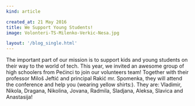 ```yaml
---
kind: article

created_at: 21 May 2016
title: We Support Young Students!
image: Volonteri-TS-Milenko-Verkic-Nesa.jpg

layout: '/blog_single.html'
---
```


The important part of our mission is to support kids and young students on their way to the world of tech. This year, we invited an awesome group of high schoolers from Pećinci to join our volunteers team! Together with their professor Miloš Jeftić and principal Rakić mr. Spomenka, they will attend the conference and help you (wearing yellow shirts:). They are: Vladimir, Nikola, Dragana, Nikolina, Jovana, Radmila, Sladjana, Aleksa, Slavica and Anastasija!
